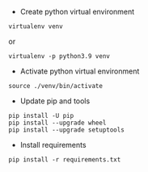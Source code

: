 * Create python virtual environment
```
virtualenv venv
```
or
```
virtualenv -p python3.9 venv
```
* Activate python virtual environment
```
source ./venv/bin/activate
```
* Update pip and tools
```
pip install -U pip
pip install --upgrade wheel
pip install --upgrade setuptools
```
* Install requirements
```
pip install -r requirements.txt
```
